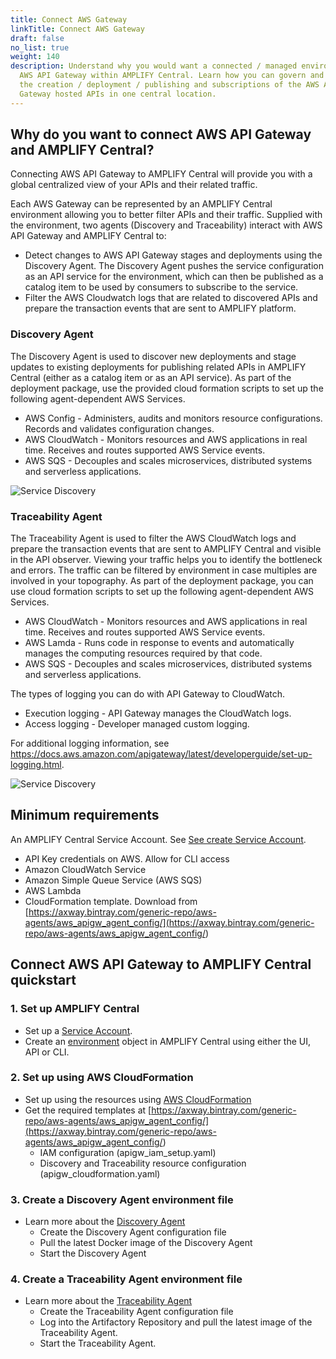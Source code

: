 ```yaml
---
title: Connect AWS Gateway
linkTitle: Connect AWS Gateway
draft: false
no_list: true
weight: 140
description: Understand why you would want a connected / managed environment for
  AWS API Gateway within AMPLIFY Central. Learn how you can govern and monitor
  the creation / deployment / publishing and subscriptions of the AWS API
  Gateway hosted APIs in one central location.
---
```


## Why do you want to connect AWS API Gateway and AMPLIFY Central?

Connecting AWS API Gateway to AMPLIFY Central will provide you with a global centralized view of your APIs and their related traffic.

Each AWS Gateway can be represented by an AMPLIFY Central environment allowing you to better filter APIs and their traffic. Supplied with the environment, two agents (Discovery and Traceability) interact with AWS API Gateway and AMPLIFY Central to:

* Detect changes to AWS API Gateway stages and deployments using the Discovery Agent. The Discovery Agent pushes the service configuration as an API service for the environment, which can then be published as a catalog item to be used by consumers to subscribe to the service.
* Filter the AWS Cloudwatch logs that are related to discovered APIs and prepare the transaction events that are sent to AMPLIFY platform.

### Discovery Agent

The Discovery Agent is used to discover  new deployments and stage updates to existing deployments for publishing related APIs in AMPLIFY Central (either as  a catalog item or as an API service). As part of the deployment package, use the provided cloud formation scripts  to set up the following agent-dependent AWS Services.

* AWS Config - Administers, audits and monitors resource configurations. Records and validates configuration changes.
* AWS CloudWatch - Monitors resources and AWS applications in real time. Receives and routes supported AWS Service events.
* AWS SQS - Decouples and scales microservices, distributed systems and serverless applications.

![Service Discovery](/Images/central/ServiceDiscovery.png)

### Traceability Agent

The Traceability Agent is used to filter the AWS CloudWatch logs and prepare the transaction events that are sent to AMPLIFY Central and visible in the API observer. Viewing your traffic helps you to identify the bottleneck and errors. The traffic can be filtered by environment in case multiples are involved in your topography. As part of the deployment package, you can use cloud formation scripts to set up the following agent-dependent AWS Services.

* AWS CloudWatch - Monitors resources and AWS applications in real time. Receives and routes supported AWS Service events.
* AWS Lamda - Runs code in response to events and automatically manages the computing resources required by that code.
* AWS SQS - Decouples and scales microservices, distributed systems and serverless applications.

The types of logging you can do with API Gateway to CloudWatch.

* Execution logging - API Gateway manages the CloudWatch logs.
* Access logging - Developer managed custom logging.

For additional logging information, see <https://docs.aws.amazon.com/apigateway/latest/developerguide/set-up-logging.html>.

![Service Discovery](/Images/central/Traceabilityagent.png)

## Minimum requirements

An AMPLIFY Central Service Account. See [See create Service Account](/docs/central/connect-aws-gateway/prepare-amplify-central-1/#create-a-service-account).

* API Key credentials on AWS. Allow for CLI access
* Amazon CloudWatch Service
* Amazon Simple Queue Service (AWS SQS)
* AWS Lambda
* CloudFormation template. Download from [https://axway.bintray.com/generic-repo/aws-agents/aws_apigw_agent_config/](<https://axway.bintray.com/generic-repo/aws-agents/aws_apigw_agent_config/>)

## Connect AWS API Gateway to AMPLIFY Central quickstart

### 1. Set up AMPLIFY Central

* Set up a [Service Account](/docs/central/connect-aws-gateway/prepare-amplify-central-1/#create-a-service-account).
* Create an [environment](/docs/central/connect-aws-gateway/prepare-amplify-central-1/#create-an-environment) object in AMPLIFY Central using either the UI, API or CLI.  

### 2. Set up using AWS CloudFormation

* Set up using the resources using [AWS CloudFormation](/docs/central/connect-aws-gateway/prepare-aws-api-gateway/#set-up-the-cloudformation)
* Get the required templates at [https://axway.bintray.com/generic-repo/aws-agents/aws_apigw_agent_config/](<https://axway.bintray.com/generic-repo/aws-agents/aws_apigw_agent_config/>)
    * IAM configuration (apigw_iam_setup.yaml)
    * Discovery and Traceability resource configuration (apigw_cloudformation.yaml)  

### 3. Create a Discovery Agent environment file

* Learn more about the [Discovery Agent](/docs/central/connect-aws-gateway/deploy-your-agents-1/#discovery-agent)
    * Create the Discovery Agent configuration file
    * Pull the latest Docker image of the Discovery Agent
    * Start the Discovery Agent  

### 4. Create a Traceability Agent environment file

* Learn more about the [Traceability Agent](/docs/central/connect-aws-gateway/deploy-your-agents-1/#traceability-agent)
    * Create the Traceability Agent configuration file
    * Log into the Artifactory Repository and pull the latest image of the Traceability Agent.
    * Start the Traceability Agent.
